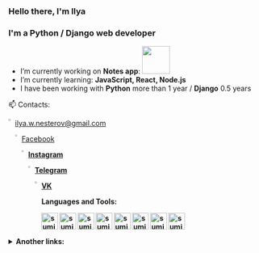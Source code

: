 ### Hello there, I'm Ilya
### I'm a Python / Django web developer

- I’m currently working on **Notes app**: <a href="https://github.com/Sakkadas/Notes" target="_blank"> <img src="https://s9.gifyu.com/images/oie_png.png" width=55px /></a>
- I’m currently learning: **JavaScript, React, Node.js**
- I have been working with **Python** more than 1 year / **Django** 0.5 years


📫 Contacts: 

<img width="2%" align="left" src="https://www.vectorlogo.zone/logos/gmail/gmail-icon.svg"> ilya.w.nesterov@gmail.com

<img width="2%" align="left" src="https://www.vectorlogo.zone/logos/facebook/facebook-icon.svg"> <a href="https://www.facebook.com/ilya.nesterov.39">Facebook</a>
<b />

<img width="2%" align="left" src="https://www.vectorlogo.zone/logos/instagram/instagram-icon.svg"><a href="https://www.instagram.com/ilushanester">Instagram</a>
<b />

<img width="2%" align="left" src="https://www.vectorlogo.zone/logos/telegram/telegram-icon.svg"><a href="https://t.me/sakkadas">Telegram</a>
<b />

<img width="2%" align="left" src="https://www.vectorlogo.zone/logos/vk/vk-icon.svg"><a href="https://vk.com/id14964597">VK</a>


Languages and Tools:⠀
<p>⠀⠀⠀⠀⠀⠀⠀⠀         ⠀⠀⠀⠀       
<img align="left" alt="sumit" width="33px" src="https://img.icons8.com/color/64/000000/python.png"/>
<img align="left" alt="sumit" width="33px" src="https://img.icons8.com/color/48/000000/django.png"/>
<img align="left" alt="sumit" width="33px" src="https://img.icons8.com/color/64/000000/html-5.png"/>
<img align="left" alt="sumit" width="33px" src="https://img.icons8.com/color/48/000000/css3.png"/>
<img align="left" alt="sumit" width="33px" src="https://img.icons8.com/color/48/000000/bootstrap.png"/>
<img align="left" alt="sumit" width="33px" src="https://img.icons8.com/color/48/000000/sql.png"/>
<img align="left" alt="sumit" width="33px" src="https://img.icons8.com/color/48/000000/postgreesql.png"/>
<img align="left" alt="sumit" width="33px" src="https://img.icons8.com/color/48/000000/linux.png"/>
</p>

<br />

<details>
<summary> Another links: </summary>

<img width="2%" align="left" src="https://stepik.org/static/frontend/mobile-banner/stepik_logotype_square_black.svg"> [Stepik](https://stepik.org/users/260029519)
<br />
<img width="2%" align="left" src=https://www.codewars.com/assets/logos/logo-61192cf7c75904d495e7ad69695fbf0bffd965bc3e17ac60f6c6b475304db09d.svg> [Codewars](https://www.codewars.com/users/Sakkadas)
 <br />
 <img width="2%" align="left" src=https://upload.wikimedia.org/wikipedia/commons/1/19/LeetCode_logo_black.png> [LeetCode](https://leetcode.com/Sakkadas/)
</details>
